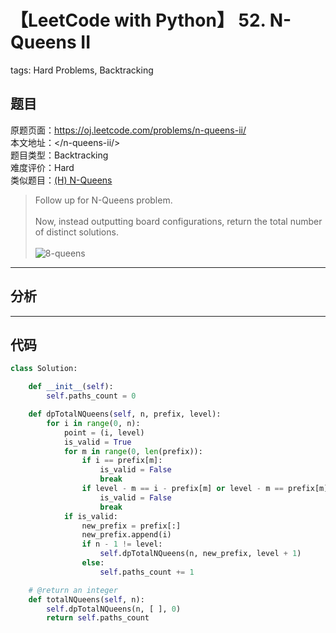# 【LeetCode with Python】 52. N-Queens II
tags: Hard Problems, Backtracking

## 题目
原题页面：<https://oj.leetcode.com/problems/n-queens-ii/><br/>
本文地址：<<leetcode-with-python-domain>/n-queens-ii/><br/>
题目类型：Backtracking<br/>
难度评价：Hard<br/>
类似题目：[(H) N-Queens](/n-queens/)<br/>

> Follow up for N-Queens problem.<br/>
><br/>
> Now, instead outputting board configurations, return the total number of distinct solutions.<br/>
><br/>
> ![8-queens](http://www.leetcode.com/wp-content/uploads/2012/03/8-queens.png)<br/>

<!-- more -->

---
## 分析

---
## 代码
``` python
class Solution:

    def __init__(self):
        self.paths_count = 0

    def dpTotalNQueens(self, n, prefix, level):
        for i in range(0, n):
            point = (i, level)
            is_valid = True
            for m in range(0, len(prefix)):
                if i == prefix[m]:
                    is_valid = False
                    break
                if level - m == i - prefix[m] or level - m == prefix[m] - i:
                    is_valid = False
                    break
            if is_valid:
                new_prefix = prefix[:]
                new_prefix.append(i)
                if n - 1 != level:
                    self.dpTotalNQueens(n, new_prefix, level + 1)
                else:
                    self.paths_count += 1

    # @return an integer
    def totalNQueens(self, n):
        self.dpTotalNQueens(n, [ ], 0)
        return self.paths_count
```
